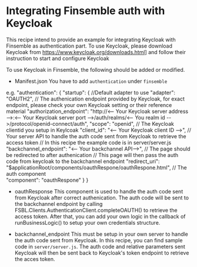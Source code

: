 # Integrating Finsemble auth with Keycloak

This recipe intend to provide an example for integrating Keycloak with Finsemble as authentication part.
To use Keycloak, please download Keycloak from https://www.keycloak.org/downloads.html] and follow their instruction to start and configure Keycloak

To use Keycloak in Finsemble, the following should be added or modified.
- Manifest.json
You have to add `authentication` under `finsemble`

e.g.
"authentication": {
    "startup": {
        //Default adapter to use
        "adapter": "OAUTH2",
        // The authenication endpoint provided by Keycloak, for exact endpoint, please check your own Keycloak setting or their reference material
        "authorization_endpoint": "http://<-- Your Keycloak server address -->:<-- Your Keycloak server port -->/auth/realms/<-- You realm id -->/protocol/openid-connect/auth",
        "scope": "openid",
        // The Keycloak clientid you setup in Keylcoak
        "client_id": "<-- Your Keycloak client ID -->",
        // Your server API to handle the auth code sent from Keycloak to retrieve the access token
        // In this recipe the example code is in server/server.js
        "backchannel_endpoint": "<-- Your backchannel API-->",
        // The page should be redirected to after authenication
        // This page will then pass the auth code from keycloak to the backchannel endpoint
        "redirect_uri": "$applicationRoot/components/oauthRespone/oauthRespone.html",
        // The auth component                
        "component": "oauthRespone"
    }
}

- oauthResponse
This component is used to handle the auth code sent from Keycloak after correct authenication. 
The auth code will be sent to the backchannel endpoint by calling FSBL.Clients.AuthenticationClient.completeOAUTH() to retrieve the access token.
After that, you can add your own logic in the callback of runBusinessLogic() to setup your own credentials structure.

- backchannel_endpoint
This must be setup in your own server to handle the auth code sent from Keycloak.
In this recipe, you can find sample code in `server/server.js`. The auth code and relative parameters sent Keycloak will then be sent back to Keycloak's token endpoint to retrieve the acces token.

